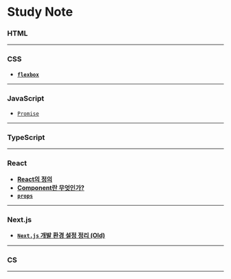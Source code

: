 # Study Note


### HTML
---
### CSS
- **[`flexbox`](/FrontEnd/CSS/flexbox.md)**
---
### JavaScript

- [`Promise`](/FrontEnd/JavaScript/Sync%20and%20Async/Promise.md)
---
### TypeScript
---
### React
- **[React의 정의](/FrontEnd/React/React의%20정의.md)**
- **[Component란 무엇인가?](/FrontEnd/React/React_Component.md)**
- **[`props`](/FrontEnd/React/React_props.md)**
---
### Next.js
- **[`Next.js` 개발 환경 설정 정리 (Old)]()**
---
### CS
---
